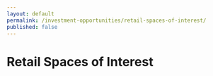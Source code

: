 ```yaml
---
layout: default
permalink: /investment-opportunities/retail-spaces-of-interest/
published: false
---
```

# Retail Spaces of Interest

